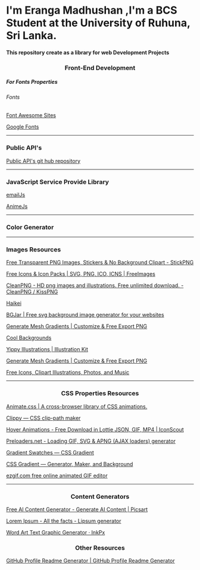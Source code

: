 
<h1>I'm Eranga Madhushan ,I'm a BCS Student at the University of Ruhuna, Sri Lanka.</h1>
<h4>This repository create as a library for web Development Projects</h4>
<h3 style="text-align:center;">Front-End Development</h3>
<h5>For Fonts Properties</h5>
<h6>Fonts</h6>
<p><a href="https://fontawesome.com/?utm_source=cdnjs&utm_medium=cdnjs_link&utm_campaign=cdnjs_library">Font Awesome Sites</a></p>
<p><a href="https://fonts.google.com/">Google Fonts</a></p>

<hr/>
<h3 style="text-align-center">Public API's</h3>
<p><a href="https://github.com/public-apis/public-apis">Public API's git hub repository</a></p>
<hr/>

<h3 style="text-align-center">JavaScript Service Provide  Library</h3>
<p><a href="https://www.emailjs.com/">emailJs</a></p>
<p><a href="https://cdnjs.com/libraries/animejs">AnimeJs</a></p>
<hr/>

<h3 style="text-align-center">Color Generator</h3>
<hr/>

<h3>Images Resources</h3>
<p><a href="https://www.stickpng.com"> Free Transparent PNG Images, Stickers & No Background Clipart - StickPNG
</a></p>
<p><a href="https://www.freeimages.com/icon
">Free Icons & Icon Packs | SVG, PNG, ICO, ICNS | FreeImages </a>
</p>
<p><a href="https://www.cleanpng.com
">CleanPNG - HD png images and illustrations. Free unlimited download. - CleanPNG / KissPNG </a></p>
<p><a href="https://app.haikei.app
">Haikei </a></p>
<p><a href="https://bgjar.com/#google_vignette
">BGJar | Free svg background image generator for your websites
</a></p>
<p><a href="https://meshgradient.in
">Generate Mesh Gradients | Customize & Free Export PNG
 </a></p>
<p><a href="https://coolbackgrounds.io">Cool Backgrounds </a></p>
<p><a href="https://illustrationkit.com/illustrations/
">Yippy Illustrations | Illustration Kit </a></p>
<p><a href="https://meshgradient.in
">Generate Mesh Gradients | Customize & Free Export PNG
 </a></p>
<p><a href="https://icons8.com
">Free Icons, Clipart Illustrations, Photos, and Music
 </a></p>
 <hr/>
 <h3 style="text-align:center">CSS Properties Resources</h3>
<p><a href="https://animate.style
">Animate.css | A cross-browser library of CSS animations.
 </a></p>
 <p><a href="https://bennettfeely.com/clippy/
 ">Clippy — CSS clip-path maker</a></p>
<p><a href="https://iconscout.com/lottie-animations/
">Hover Animations - Free Download in Lottie JSON, GIF, MP4 | IconScout
 </a></p>
<p><a href="https://icons8.com/preloaders/
">Preloaders.net - Loading GIF, SVG & APNG (AJAX loaders) generator
 </a></p>
<p><a href="https://cssgradient.io/swatches/
">Gradient Swatches — CSS Gradient
 </a></p>
<p><a href="https://cssgradient.io
">CSS Gradient — Generator, Maker, and Background
 </a></p>
<p><a href="https://ezgif.com
">ezgif.com free online animated GIF editor
 </a></p>
 <hr/>
 <h3 style="text-align:center">Content Generators</h3>
<p><a href="https://picsart.com/ai-content-generator/
">Free AI Content Generator - Generate AI Content | Picsart
 </a></p>
<p><a href="https://www.lipsum.com
">Lorem Ipsum - All the facts - Lipsum generator
 </a></p>
<p><a href="https://inkpx.com/word-art-generator
">Word Art Text Graphic Generator · InkPx
 </a></p>
 <h3 style="text-align:center;">Other Resources</h3>
<p><a href="https://rahuldkjain.github.io/gh-profile-readme-generator/
">GitHub Profile Readme Generator | GitHub Profile Readme Generator
 </a></p>

<p><a href=""> </a></p>
